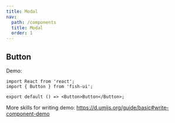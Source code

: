 ```yaml
---
title: Modal
nav:
  path: /components
  title: Modal
  order: 1
---
```


## Button

Demo:

```tsx
import React from 'react';
import { Button } from 'fish-ui';

export default () => <Button>Button</Button>;
```

More skills for writing demo: https://d.umijs.org/guide/basic#write-component-demo

